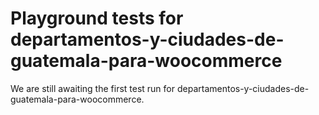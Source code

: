 # Playground tests for departamentos-y-ciudades-de-guatemala-para-woocommerce
We are still awaiting the first test run for departamentos-y-ciudades-de-guatemala-para-woocommerce.
